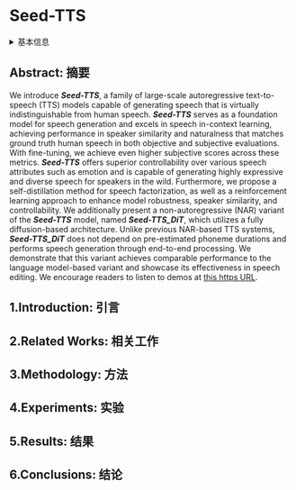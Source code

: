 # Seed-TTS

<details>
<summary>基本信息</summary>

- 标题: "Seed-TTS: A Family of High-Quality Versatile Speech Generation Models"
- 作者:
  - Philip Anastassiou, Jiawei Chen, Jitong Chen, Yuanzhe Chen, Zhuo Chen, Ziyi Chen, Jian Cong, Lelai Deng, Chuang Ding, Lu Gao, Mingqing Gong, Peisong Huang, Qingqing Huang, Zhiying Huang, Yuanyuan Huo, Dongya Jia, Chumin Li, Feiya Li, Hui Li, Jiaxin Li, Xiaoyang Li, Xingxing Li, Lin Liu, Shouda Liu, Sichao Liu, Xudong Liu, Yuchen Liu, Zhengxi Liu, Lu Lu, Junjie Pan, Xin Wang, Yuping Wang, Yuxuan Wang, Zhen Wei, Jian Wu, Chao Yao, Yifeng Yang, Yuanhao Yi, Junteng Zhang, Qidi Zhang, Shuo Zhang, Wenjie Zhang, Yang Zhang, Zilin Zhao, Dejian Zhong, Xiaobin Zhuang
- 链接:
  - [ArXiv](https://arxiv.org/abs/2406.02430)
  - [Publication]()
  - [Github](https://github.com/BytedanceSpeech/seed-tts-eval) Evaluation
  - [Demo](https://bytedancespeech.github.io/seedtts_tech_report)
- 文件:
  - [ArXiv](_PDF/2406.02430v1__Seed-TTS__A_Family_of_High-Quality_Versatile_Speech_Generation_Models.pdf)
  - [Publication] #TODO

</details>

## Abstract: 摘要

We introduce ***Seed-TTS***, a family of large-scale autoregressive text-to-speech (TTS) models capable of generating speech that is virtually indistinguishable from human speech.
***Seed-TTS*** serves as a foundation model for speech generation and excels in speech in-context learning, achieving performance in speaker similarity and naturalness that matches ground truth human speech in both objective and subjective evaluations.
With fine-tuning, we achieve even higher subjective scores across these metrics.
***Seed-TTS*** offers superior controllability over various speech attributes such as emotion and is capable of generating highly expressive and diverse speech for speakers in the wild.
Furthermore, we propose a self-distillation method for speech factorization, as well as a reinforcement learning approach to enhance model robustness, speaker similarity, and controllability.
We additionally present a non-autoregressive (NAR) variant of the ***Seed-TTS*** model, named ***Seed-TTS_DiT***, which utilizes a fully diffusion-based architecture.
Unlike previous NAR-based TTS systems, ***Seed-TTS_DiT*** does not depend on pre-estimated phoneme durations and performs speech generation through end-to-end processing.
We demonstrate that this variant achieves comparable performance to the language model-based variant and showcase its effectiveness in speech editing.
We encourage readers to listen to demos at [this https URL](https://bytedancespeech.github.io/seedtts_tech_report).

## 1.Introduction: 引言

## 2.Related Works: 相关工作

## 3.Methodology: 方法

## 4.Experiments: 实验

## 5.Results: 结果

## 6.Conclusions: 结论